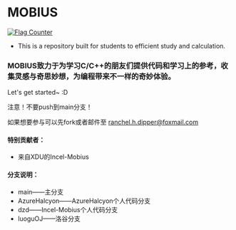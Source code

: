 # MOBIUS
<a href="https://info.flagcounter.com/Iu9i"><img src="https://s01.flagcounter.com/mini/Iu9i/bg_E3BC4F/txt_0A6ABF/border_0829FF/flags_0/" alt="Flag Counter" border="0"></a>

- This is a repository built for students to efficient study and calculation.

### MOBIUS致力于为学习C/C++的朋友们提供代码和学习上的参考，收集灵感与奇思妙想，为编程带来不一样的奇妙体验。

Let's get started~  :D

注意！不要push到main分支！

如果想要参与可以先fork或者邮件至 ranchel.h.dipper@foxmail.com

#### 特别贡献者：

- 来自XDU的Incel-Mobius


#### 分支说明：
- main——主分支
- AzureHalcyon——AzureHalcyon个人代码分支
- dzd——Incel-Mobius个人代码分支
- luoguOJ——洛谷分支
  

